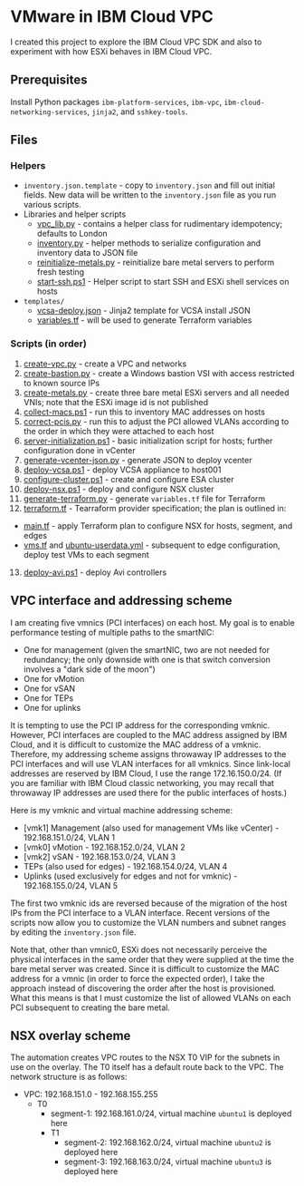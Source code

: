 # VMware in IBM Cloud VPC

I created this project to explore the IBM Cloud VPC SDK and also to experiment with how ESXi behaves in IBM Cloud VPC.

## Prerequisites
Install Python packages `ibm-platform-services`, `ibm-vpc`, `ibm-cloud-networking-services`, `jinja2`, and `sshkey-tools`.

## Files

### Helpers

- `inventory.json.template` - copy to `inventory.json` and fill out initial fields. New data will be written to the `inventory.json` file as you run various scripts.
- Libraries and helper scripts
  - [vpc_lib.py](vpc_lib.py) - contains a helper class for rudimentary idempotency; defaults to London
  - [inventory.py](inventory.py) - helper methods to serialize configuration and inventory data to JSON file
  - [reinitialize-metals.py](reinitialize-metals.py) - reinitialize bare metal servers to perform fresh testing
  - [start-ssh.ps1](start-ssh.ps1) - Helper script to start SSH and ESXi shell services on hosts
- `templates/`
  - [vcsa-deploy.json](templates/vcsa-deploy.json) - Jinja2 template for VCSA install JSON
  - [variables.tf](templates/variables.tf) - will be used to generate Terraform variables

### Scripts (in order)
1. [create-vpc.py](create-vpc.py) - create a VPC and networks
2. [create-bastion.py](create-bastion.py) - create a Windows bastion VSI with access restricted to known source IPs
3. [create-metals.py](create-metals.py) - create three bare metal ESXi servers and all needed VNIs; note that the ESXi image id is not published
4. [collect-macs.ps1](collect-macs.ps1) - run this to inventory MAC addresses on hosts
5. [correct-pcis.py](correct-pcis.py) - run this to adjust the PCI allowed VLANs according to the order in which they were attached to each host
6. [server-initialization.ps1](server-initialization.ps1) - basic initialization script for hosts; further configuration done in vCenter
7. [generate-vcenter-json.py](generate-vcenter-json.py) - generate JSON to deploy vcenter
8. [deploy-vcsa.ps1](deploy-vcsa.ps1) - deploy VCSA appliance to host001
9. [configure-cluster.ps1](configure-cluster.ps1) - create and configure ESA cluster
10. [deploy-nsx.ps1](deploy-nsx.ps1) - deploy and configure NSX cluster
11. [generate-terraform.py](generate-terraform.py) - generate `variables.tf` file for Terraform
12. [terraform.tf](terraform.tf) - Tearraform provider specification; the plan is outlined in:
  - [main.tf](main.tf) - apply Terraform plan to configure NSX for hosts, segment, and edges
  - [vms.tf](vms.tf) and [ubuntu-userdata.yml](ubuntu-userdata.yml) - subsequent to edge configuration, deploy test VMs to each segment
13. [deploy-avi.ps1](deploy-avi.ps1) - deploy Avi controllers

## VPC interface and addressing scheme

I am creating five vmnics (PCI interfaces) on each host. My goal is to enable performance testing of multiple paths to the smartNIC:

- One for management (given the smartNIC, two are not needed for redundancy; the only downside with one is that switch conversion involves a "dark side of the moon")
- One for vMotion
- One for vSAN
- One for TEPs
- One for uplinks

It is tempting to use the PCI IP address for the corresponding vmknic. However, PCI interfaces are coupled to the MAC address assigned by IBM Cloud, and it is difficult to customize the MAC address of a vmknic. Therefore, my addressing scheme assigns throwaway IP addresses to the PCI interfaces and will use VLAN interfaces for all vmknics. Since link-local addresses are reserved by IBM Cloud, I use the range 172.16.150.0/24. (If you are familiar with IBM Cloud classic networking, you may recall that throwaway IP addresses are used there for the public interfaces of hosts.)

Here is my vmknic and virtual machine addressing scheme:

- [vmk1] Management (also used for management VMs like vCenter) - 192.168.151.0/24, VLAN 1
- [vmk0] vMotion - 192.168.152.0/24, VLAN 2
- [vmk2] vSAN - 192.168.153.0/24, VLAN 3
- TEPs (also used for edges) - 192.168.154.0/24, VLAN 4
- Uplinks (used exclusively for edges and not for vmknic) - 192.168.155.0/24, VLAN 5

The first two vmknic ids are reversed because of the migration of the host IPs from the PCI interface to a VLAN interface. Recent versions of the scripts now allow you to customize the VLAN numbers and subnet ranges by editing the `inventory.json` file.

Note that, other than vmnic0, ESXi does not necessarily perceive the physical interfaces in the same order that they were supplied at the time the bare metal server was created. Since it is difficult to customize the MAC address for a vmnic (in order to force the expected order), I take the approach instead of discovering the order after the host is provisioned. What this means is that I must customize the list of allowed VLANs on each PCI subsequent to creating the bare metal.

## NSX overlay scheme

The automation creates VPC routes to the NSX T0 VIP for the subnets in use on the overlay. The T0 itself has a default route back to the VPC. The network structure is as follows:

- VPC: 192.168.151.0 - 192.168.155.255
  - T0
    - segment-1: 192.168.161.0/24, virtual machine `ubuntu1` is deployed here
    - T1
      - segment-2: 192.168.162.0/24, virtual machine `ubuntu2` is deployed here
      - segment-3: 192.168.163.0/24, virtual machine `ubuntu3` is deployed here

